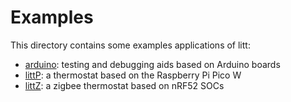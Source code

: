 # Examples

This directory contains some examples applications of litt:

- [arduino](arduino/README.md): testing and debugging aids based on Arduino boards
- [littP](littP/README.md): a thermostat based on the Raspberry Pi Pico W
- [littZ](littZ/README.md): a zigbee thermostat based on nRF52 SOCs